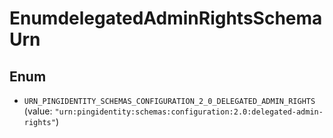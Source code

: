 

# EnumdelegatedAdminRightsSchemaUrn

## Enum


* `URN_PINGIDENTITY_SCHEMAS_CONFIGURATION_2_0_DELEGATED_ADMIN_RIGHTS` (value: `"urn:pingidentity:schemas:configuration:2.0:delegated-admin-rights"`)



